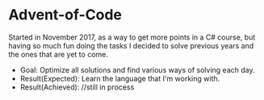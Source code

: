 # Advent-of-Code

Started in November 2017, as a way to get more points in a C# course, but having so much fun doing the tasks I decided to solve previous years and the ones that are yet to come.

* Goal: Optimize all solutions and find various ways of solving each day.
* Result(Expected): Learn the language that I'm working with.
* Result(Achieved): //still in process
